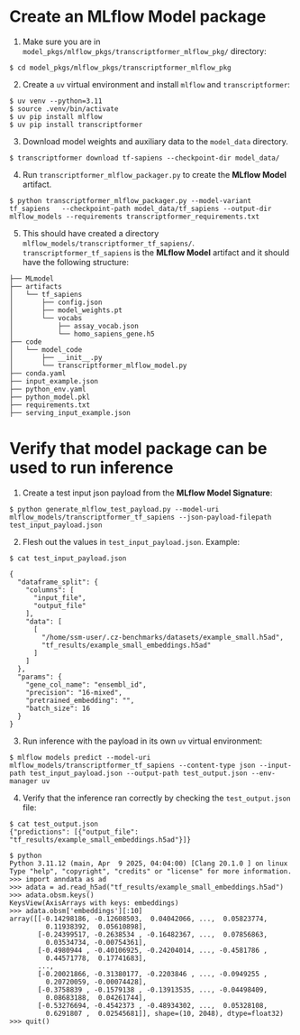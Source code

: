 # Create an **MLflow Model** package
1. Make sure you are in `model_pkgs/mlflow_pkgs/transcriptformer_mlflow_pkg/` directory:

```
$ cd model_pkgs/mlflow_pkgs/transcriptformer_mlflow_pkg
```

2. Create a `uv` virtual environment and install `mlflow` and `transcriptformer`:

```
$ uv venv --python=3.11
$ source .venv/bin/activate
$ uv pip install mlflow
$ uv pip install transcriptformer 
```

3. Download model weights and auxiliary data to the `model_data` directory.

```
$ transcriptformer download tf-sapiens --checkpoint-dir model_data/
```

4. Run `transcriptformer_mlflow_packager.py` to create the **MLflow Model** artifact.

```
$ python transcriptformer_mlflow_packager.py --model-variant tf_sapiens   --checkpoint-path model_data/tf_sapiens --output-dir mlflow_models --requirements transcriptformer_requirements.txt
```

5. This should have created a directory `mlflow_models/transcriptformer_tf_sapiens/`. `transcriptformer_tf_sapiens` is the **MLflow Model** artifact and it should have the following structure:

```
├── MLmodel
├── artifacts
│   └── tf_sapiens
│       ├── config.json
│       ├── model_weights.pt
│       └── vocabs
│           ├── assay_vocab.json
│           └── homo_sapiens_gene.h5
├── code
│   └── model_code
│       ├── __init__.py
│       └── transcriptformer_mlflow_model.py
├── conda.yaml
├── input_example.json
├── python_env.yaml
├── python_model.pkl
├── requirements.txt
├── serving_input_example.json
```

# Verify that model package can be used to run inference
1. Create a test input json payload from the **MLflow Model Signature**:

```
$ python generate_mlflow_test_payload.py --model-uri mlflow_models/transcriptformer_tf_sapiens --json-payload-filepath test_input_payload.json
```

2. Flesh out the values in `test_input_payload.json`. Example:

```
$ cat test_input_payload.json

{
  "dataframe_split": {
    "columns": [
      "input_file",
      "output_file"
    ],
    "data": [
      [
        "/home/ssm-user/.cz-benchmarks/datasets/example_small.h5ad",
        "tf_results/example_small_embeddings.h5ad"
      ]
    ]
  },
  "params": {
    "gene_col_name": "ensembl_id",
    "precision": "16-mixed",
    "pretrained_embedding": "",
    "batch_size": 16
  }
}
```

3. Run inference with the payload in its own `uv` virtual environment:

```
$ mlflow models predict --model-uri mlflow_models/transcriptformer_tf_sapiens --content-type json --input-path test_input_payload.json --output-path test_output.json --env-manager uv 
```

4. Verify that the inference ran correctly by checking the `test_output.json` file:

```
$ cat test_output.json
{"predictions": [{"output_file": "tf_results/example_small_embeddings.h5ad"}]}

$ python
Python 3.11.12 (main, Apr  9 2025, 04:04:00) [Clang 20.1.0 ] on linux
Type "help", "copyright", "credits" or "license" for more information.
>>> import anndata as ad
>>> adata = ad.read_h5ad("tf_results/example_small_embeddings.h5ad")
>>> adata.obsm.keys()
KeysView(AxisArrays with keys: embeddings)
>>> adata.obsm['embeddings'][:10]
array([[-0.14298186, -0.12608503,  0.04042066, ...,  0.05823774,
         0.11938392,  0.05610898],
       [-0.24399517, -0.2638534 , -0.16482367, ...,  0.07856863,
         0.03534734, -0.00754361],
       [-0.4980944 , -0.40106925, -0.24204014, ..., -0.4581786 ,
         0.44571778,  0.17741683],
       ...,
       [-0.20021866, -0.31380177, -0.2203846 , ..., -0.0949255 ,
         0.20720059, -0.00074428],
       [-0.3758839 , -0.1579138 , -0.13913535, ..., -0.04498409,
         0.08683188,  0.04261744],
       [-0.53276694, -0.4542373 , -0.48934302, ...,  0.05328108,
         0.6291807 ,  0.02545681]], shape=(10, 2048), dtype=float32)
>>> quit()
```
